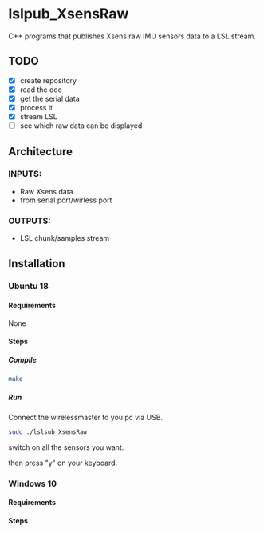 # lslpub_XsensRaw
C++ programs that publishes Xsens raw IMU sensors data to a LSL stream.

## TODO
- [X] create repository
- [X] read the doc
- [X] get the serial data
- [X] process it
- [X] stream LSL
- [ ] see which raw data can be displayed

## Architecture
### INPUTS:
  - Raw Xsens data
  - from serial port/wirless port
### OUTPUTS:
  - LSL chunk/samples stream

## Installation
### Ubuntu 18
#### Requirements
None

#### Steps
##### Compile
```bash
make
```
##### Run
Connect the wirelessmaster to you pc via USB.
```bash
sudo ./lslsub_XsensRaw 
```
switch on all the sensors you want.

then press "y" on your keyboard.


### Windows 10
#### Requirements
#### Steps
